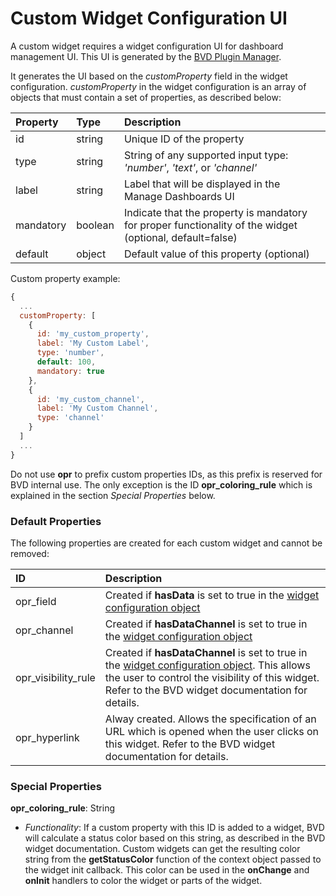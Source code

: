 # Custom Widget Configuration UI

A custom widget requires a widget configuration UI for dashboard management UI. This UI is generated by the [BVD Plugin Manager](./README_CUSTOM_WIDGET_API.MD#bvdpluginmanager-api).

It generates the UI based on the *customProperty* field in the widget configuration. *customProperty* in the widget configuration is an array of objects that must contain a set of properties, as described below:

| Property      | Type         | Description  |
|:------------- |:-------------|:-------------|
| id            | string       | Unique ID of the property |
| type          | string       | String of any supported input type: *'number'*, *'text'*, or *'channel'* |
| label         | string       | Label that will be displayed in the Manage Dashboards UI |
| mandatory     | boolean      | Indicate that the property is mandatory for proper functionality of the widget (optional, default=false)
| default       | object       | Default value of this property (optional) |


Custom property example:

```javascript
{
  ...
  customProperty: [
    {
      id: 'my_custom_property',
      label: 'My Custom Label',
      type: 'number',
      default: 100,
      mandatory: true
    },
    {
      id: 'my_custom_channel',
      label: 'My Custom Channel',
      type: 'channel'
    }
  ]
  ...
}
```

Do not use **opr** to prefix custom properties IDs, as this prefix is reserved for BVD internal use. The only exception is the ID **opr_coloring_rule** which is explained in the section _Special Properties_ below.

### Default Properties

The following properties are created for each custom widget and cannot be removed:

| ID                  | Description  |
|:-------------       |:-------------|
| opr_field           | Created if **hasData** is set to true in the [widget configuration object](./README_CUSTOM_WIDGET_API.MD) |
| opr_channel         | Created if **hasDataChannel** is set to true in the [widget configuration object](./README_CUSTOM_WIDGET_API.MD) |
| opr_visibility_rule | Created if **hasDataChannel** is set to true in the [widget configuration object](./README_CUSTOM_WIDGET_API.MD). This allows the user to control the visibility of this widget. Refer to the BVD widget documentation for details. |
| opr_hyperlink       | Alway created. Allows the specification of an URL which is opened when the user clicks on this widget. Refer to the BVD widget documentation for details. |

### Special Properties

 **opr_coloring_rule**: String
   - _Functionality_: If a custom property with this ID is added to a widget, BVD will calculate a status color based on this string, as described in the BVD widget documentation. Custom widgets can get the resulting color string from the **getStatusColor** function of the context object passed to the widget init callback. This color can be used in the **onChange** and **onInit** handlers to color the widget or parts of the widget.

